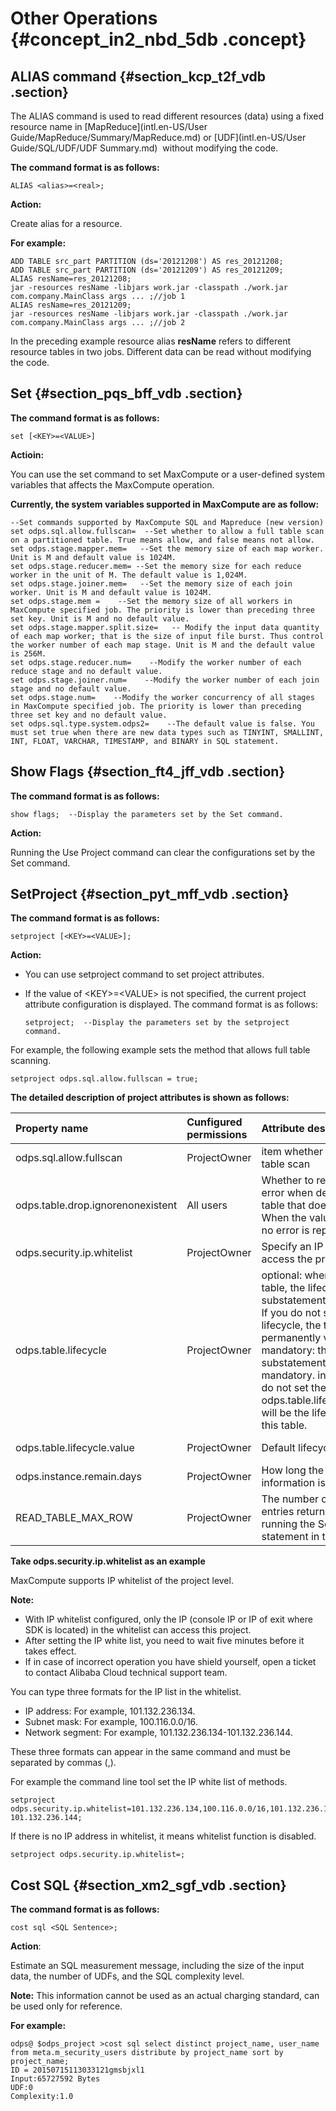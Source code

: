 # Other Operations {#concept_in2_nbd_5db .concept}

## ALIAS command {#section_kcp_t2f_vdb .section}

The ALIAS command is used to read different resources \(data\) using a fixed resource name in [MapReduce](intl.en-US/User Guide/MapReduce/Summary/MapReduce.md) or [UDF](intl.en-US/User Guide/SQL/UDF/UDF Summary.md)  without modifying the code.

**The command format is as follows:**

```
ALIAS <alias>=<real>;
```

**Action:**

Create alias for a resource.

**For example:**

```
ADD TABLE src_part PARTITION (ds='20121208') AS res_20121208;
ADD TABLE src_part PARTITION (ds='20121209') AS res_20121209;
ALIAS resName=res_20121208;
jar -resources resName -libjars work.jar -classpath ./work.jar com.company.MainClass args ... ;//job 1
ALIAS resName=res_20121209;
jar -resources resName -libjars work.jar -classpath ./work.jar com.company.MainClass args ... ;//job 2
```

In the preceding example resource alias **resName** refers to different resource tables in two jobs. Different data can be read without modifying the code.

## Set {#section_pqs_bff_vdb .section}

**The command format is as follows:**

```
set [<KEY>=<VALUE>]
```

**Actioin:**

You can use the set command to set MaxCompute or a user-defined system variables that affects the MaxCompute operation.

**Currently, the system variables supported in MaxCompute are as follow:**

```
--Set commands supported by MaxCompute SQL and Mapreduce (new version)
set odps.sql.allow.fullscan=  --Set whether to allow a full table scan on a partitioned table. True means allow, and false means not allow.
set odps.stage.mapper.mem=   --Set the memory size of each map worker. Unit is M and default value is 1024M.
set odps.stage.reducer.mem= --Set the memory size for each reduce worker in the unit of M. The default value is 1,024M.
set odps.stage.joiner.mem=   --Set the memory size of each join worker. Unit is M and default value is 1024M.
set odps.stage.mem =    --Set the memory size of all workers in MaxCompute specified job. The priority is lower than preceding three set key. Unit is M and no default value.
set odps.stage.mapper.split.size=   -- Modify the input data quantity of each map worker; that is the size of input file burst. Thus control the worker number of each map stage. Unit is M and the default value is 256M.
set odps.stage.reducer.num=    --Modify the worker number of each reduce stage and no default value.
set odps.stage.joiner.num=    --Modify the worker number of each join stage and no default value.
set odps.stage.num=    --Modify the worker concurrency of all stages in MaxCompute specified job. The priority is lower than preceding three set key and no default value.
set odps.sql.type.system.odps2=    --The default value is false. You must set true when there are new data types such as TINYINT, SMALLINT, INT, FLOAT, VARCHAR, TIMESTAMP, and BINARY in SQL statement.
```

## Show Flags {#section_ft4_jff_vdb .section}

**The command format is as follows:**

```
show flags;  --Display the parameters set by the Set command.
```

**Action:**

Running the Use Project command can clear the configurations set by the Set command.

## SetProject {#section_pyt_mff_vdb .section}

**The command format is as follows:**

```
setproject [<KEY>=<VALUE>];
```

**Action:**

-   You can use setproject command to set project attributes.
-   If the value of <KEY\>=<VALUE\> is not specified, the current project attribute configuration is displayed. The command format is as follows:

    ```
    setproject;  --Display the parameters set by the setproject command.
    ```


For example, the following example sets the method that allows full table scanning.

```
setproject odps.sql.allow.fullscan = true;
```

**The detailed description of project attributes is shown as follows:**

|Property name|Cunfigured permissions|Attribute description|Value range|
|:------------|:---------------------|:--------------------|:----------|
|odps.sql.allow.fullscan|ProjectOwner|item whether to allow full table scan|True \(permitted\) /false \(prohibited\)|
|odps.table.drop.ignorenonexistent|All users|Whether to report an error when deleting a table that does not exist. When the value is true, no error is reported.|True \(no error reported\)/false|
|odps.security.ip.whitelist|ProjectOwner|Specify an IP whitelist to access the project.|IP list separated by commas \(,\)|
|odps.table.lifecycle|ProjectOwner|optional: when creating a table, the lifecycle substatement is optional. If you do not set the lifecycle, the table will be permanently valid. mandatory: the lifecycle substatement is mandatory. inherit: if you do not set the lifecycle, odps.table.lifecycle.value will be the lifecycle of this table.|optional /mandatory/inherit|
|odps.table.lifecycle.value|ProjectOwner|Default lifecycle.|1~37231\(default value\)|
|odps.instance.remain.days|ProjectOwner|How long the instance information is retained.|3~30|
|READ\_TABLE\_MAX\_ROW|ProjectOwner|The number of data entries returned by running the Select statement in the client.|1~10000|

**Take odps.security.ip.whitelist as an example**

MaxCompute supports IP whitelist of the project level.

**Note:** 

-   With IP whitelist configured, only the IP \(console IP or IP of exit where SDK is located\) in the whitelist can access this project.
-   After setting the IP white list, you need to wait five minutes before it takes effect.
-   If in case of incorrect operation you have shield yourself, open a ticket to contact Alibaba Cloud technical support team.

You can type three formats for the IP list in the whitelist.

-   IP address: For example, 101.132.236.134.
-   Subnet mask: For example, 100.116.0.0/16.
-   Network segment: For example, 101.132.236.134-101.132.236.144.

These three formats can appear in the same command and must be separated by commas \(,\).

For example the command line tool set the IP white list of methods.

```
setproject odps.security.ip.whitelist=101.132.236.134,100.116.0.0/16,101.132.236.134-101.132.236.144;
```

If there is no IP address in whitelist, it means whitelist function is disabled.

```
setproject odps.security.ip.whitelist=;
```

## Cost SQL {#section_xm2_sgf_vdb .section}

**The command format is as follows:**

```
cost sql <SQL Sentence>;
```

**Action**:

Estimate an SQL measurement message, including the size of the input data, the number of UDFs, and the SQL complexity level.

**Note:** This information cannot be used as an actual charging standard, can be used only for reference.

**For example:**

```
odps@ $odps_project >cost sql select distinct project_name, user_name from meta.m_security_users distribute by project_name sort by project_name;  
ID = 20150715113033121gmsbjxl1
Input:65727592 Bytes
UDF:0
Complexity:1.0
```

